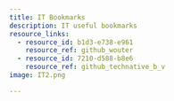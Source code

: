 ```yaml
---
title: IT Bookmarks
description: IT useful bookmarks
resource_links:
  - resource_id: b1d3-e738-e961
    resource_ref: github_wouter
  - resource_id: 7210-d588-b8e6
    resource_ref: github_technative_b_v
image: IT2.png

---
```








